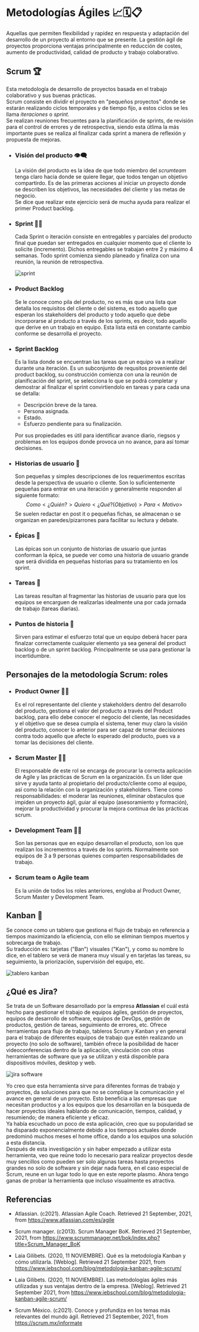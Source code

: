 # Metodologías Ágiles 📈🗓📋

Aquellas que permiten flexibilidad y rapidez en respuesta y adaptación del desarrollo de un proyecto al entorno que se presente. La gestión ágil de proyectos proporciona ventajas principalmente en reducción de costes, aumento de productividad, calidad de producto y trabajo colaborativo.

## Scrum 🏆

Esta metodología de desarrollo de proyectos basada en el trabajo colaborativo y sus buenas prácticas.\
Scrum consiste en dividir el proyecto en "pequeños proyectos" donde se estarán realizando ciclos temporales y de tiempo fijo, a estos ciclos se les llama $iteraciones$ o $sprint$.\
Se realizan reuniones frecuentes para la planificación de sprints, de revisión para el control de errores y de retrospectiva, siendo esta útlima la más importante pues se realiza al finalizar cada sprint a manera de reflexión y propuesta de mejoras.

* ### Visión del producto 👁‍🗨

    La visión del producto es la idea de que todo miembro del $scrum team$ tenga claro hacia donde se quiere llegar, que todos tengan un objetivo compartirdo. Es de las primeras acciones al iniciar un proyecto donde se describen los objetivos, las necesidades del cliente y las metas de negocio.\
    Se dice que realizar este ejercicio será de mucha ayuda para realizar el primer Product backlog.

* ### Sprint 🏃‍♂️

    Cada Sprint o iteración consiste en entregables y parciales del producto final que puedan ser entregados en cualquier momento que el cliente lo solicite (incremento). Dichos entregables se trabajan entre 2 y máximo 4 semanas. Todo sprint comienza siendo planeado y finaliza con una reunión, la reunión de retrospectiva.

    ![sprint](sprint-scrum.png)

* ### Product Backlog

    Se le conoce como pila del producto, no es más que una lista que detalla los requisitos del cliente o del sistema, es todo aquello que esperan los stakeholders del producto y todo aquello que debe incorporarse al producto a través de los sprints, es decir, todo aquello que derive en un trabajo en equipo. Esta lista está en constante cambio conforme se desarrolla el proyecto.

* ### Sprint Backlog

    Es la lista donde se encuentran las tareas que un equipo va a realizar durante una iteración. Es un subconjunto de requsitos proveniente del product backlog, su construcción comienza con una la reunión de planificación del sprint, se selecciona lo que se podrá completar y demostrar al finalizar el sprint convirtiendolo en tareas y para cada una se detalla:
  * Descripción breve de la tarea.
  * Persona asignada.
  * Estado.
  * Esfuerzo pendiente para su finalización.
  
  Por sus propiedades es útil para identificar avance diario, riegsos y problemas en los equipos donde provoca un no avance, para así tomar decisiones.

* ### Historias de usuario 👥

    Son pequeñas y simples descripciones de los requerimentos escritas desde la perspectiva de usuario o cliente. Son lo suficientemente pequeñas para entrar en una iteración y generalmente responden al  siguiente formato:
    $$Como <¿Quién?> Quiero <¿Qué?(Objetivo)> Para < Motivo > $$
    Se suelen redactar en post it o pequeñas fichas, se almacenan o se organizan en paredes/pizarrones para facilitar su lectura y debate.

* ### Épicas 📖

    Las épicas son un conjunto de historias de usuario que juntas conforman la épica, se puede ver como una historia de usuario grande que será dividida en pequeñas historias para su tratamiento en los sprint.

* ### Tareas 📝

    Las tareas resultan al fragmentar las historias de usuario para que los equipos se encarguen de realizarlas idealmente una por cada jornada de trabajo (tareas diarias).

* ### Puntos de historia 📍

    Sirven para estimar el esfuerzo total que un equipo deberá hacer para finalzar correctamente cualquier elemento ya sea general del product backlog o de un sprint backlog. Principalmente se usa para gestionar la incertidumbre.

## Personajes de la metodología Scrum: roles

* ### Product Owner 👨‍💼

    Es el rol representante del cliente y stakeholders dentro del desarrollo del producto, gestiona el valor del producto a través del Product backlog, para ello debe conocer el negocio del cliente, las necesidades y el objetivo que se desea cumpla el sistema, tener muy claro la visión del producto, conocer lo anterior para ser capaz de tomar decisiones contra todo aquello que afecte lo esperado del producto, pues va a tomar las decisiones del cliente.

* ### Scrum Master 🕵️‍♀️

    El responsable de este rol se encarga de procurar la correcta aplicación de Agile y las prácticas de Scrum en la organización. Es un líder que sirve y ayuda tanto al propietario del producto/cliente como al equipo, así como la relación con la organización y stakeholders.
    Tiene como responsabilidades: el moderar las reuniones, eliminar obstaculos que impiden un proyecto ágil, guiar al equipo (asesoramiento y formación), mejorar la productividad y procurar la mejora continua de las prácticas scrum.

* ### Development Team 👨‍💻

    Son las personas que en equipo desarrollan el producto, son los que realizan los incrementros a través de los sprints. Normalmente son equipos de 3 a 9 personas quienes comparten responsabilidades de trabajo.

* ### Scrum team o Agile team

    Es la unión de todos los roles anteriores, engloba al Product Owner, Scrum Master y Development Team.

## Kanban 📅

Se conoce como un tablero que gestiona el flujo de trabajo en referencia a tiempos maximizando la eficiencia, con ello se eliminan tiempos muertos y sobrecarga de trabajo. \
Su traducción es: tarjetas ("Ban") visuales ("Kan"), y como su nombre lo dice, en el tablero se verá de manera muy visual y en tarjetas las tareas, su seguimiento, la priorización, supervisión del equipo, etc.

![tablero kanban](kanban.jpg)

## ¿Qué es Jira?

Se trata de un Software desarrollado por la empresa __Atlassian__ el cuál está hecho para gestionar el trabajo de equipos ágiles, gestión de proyectos, equipos de desarrollo de software, equipos de DevOps, gestión de productos, gestión de tareas, seguimiento de errores, etc.
Ofrece herramientas para flujo de trabajo, tableros Scrum y Kanban y en general para el trabajo de diferentes equipos de trabajo que estén realizando un proyecto (no solo de software), también ofrece la posibilidad de hacer videoconferencias dentro de la aplicación, vinculación con otras herramientas de software que ya se utilizan y está disponible para dispositivos móviles, desktop y web.

![jira software](jira.PNG)

Yo creo que esta herramienta sirve para diferentes formas de trabajo y proyectos, da soluciones para que no se complique la comunicación y el avance en general de un proyecto. Esto beneficia a las empresas que necesitan productos y a los equipos que los desarrollan en la búsqueda de hacer proyectos ideales hablando de comunicación, tiempos, calidad, y resumiendo; de manera eficiente y eficaz. \
Ya había escuchado un poco de esta aplicación, creo que su popularidad se ha disparado exponencialmente debido a los tiempos actuales donde predominó muchos meses el home office, dando a los equipos una solución a esta distancia. \
Después de esta investigación y sin haber empezado a utilizar esta herramienta, veo que reúne todo lo necesario para realizar proyectos desde muy sencillos como pueden ser solo algunas tareas hasta proyectos grandes no solo de software y sin dejar nada fuera, en el caso especial de Scrum, reune en un lugar todo lo que en este reporte plasmo. Ahora tengo ganas de probar la herramienta que incluso visualmente es atractiva.

## Referencias

* Atlassian. (c2021). Atlassian Agile Coach. Retrieved 21 September, 2021, from <https://www.atlassian.com/es/agile>

* Scrum manager. (c2013). Scrum Manager BoK. Retrieved 21 September, 2021, from <https://www.scrummanager.net/bok/index.php?title=Scrum_Manager_BoK>

* Laia Gilibets. (2020, 11 NOVIEMBRE). Qué es la metodología Kanban y cómo utilizarla. [Weblog]. Retrieved 21 September 2021, from <https://www.iebschool.com/blog/metodologia-kanban-agile-scrum/>

* Laia Gilibets. (2020, 11 NOVIEMBRE). Las metodologías ágiles más utilizadas y sus ventajas dentro de la empresa. [Weblog]. Retrieved 21 September 2021, from <https://www.iebschool.com/blog/metodologia-kanban-agile-scrum/>

* Scrum México. (c2021). Conoce y profundiza en los temas más relevantes del mundo ágil. Retrieved 21 September, 2021, from <https://scrum.mx/informate>
